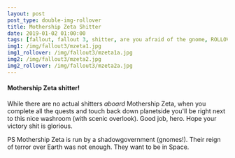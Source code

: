 ```yaml
---
layout: post
post_type: double-img-rollover
title: Mothership Zeta Shitter
date: 2019-01-02 01:00:00
tags: [fallout, fallout 3, shitter, are you afraid of the gnome, ROLLOVER]
img1: /img/fallout3/mzeta1.jpg
img1_rollover: /img/fallout3/mzeta1a.jpg
img2: /img/fallout3/mzeta2.jpg
img2_rollover: /img/fallout3/mzeta2a.jpg
---
```

#### Mothership Zeta shitter!

While there are no actual shitters *aboard* Mothership Zeta, when you complete all the quests and touch back down planetside you'll be right next to this nice washroom (with scenic overlook). Good job, hero. Hope your victory shit is glorious.

PS Mothership Zeta is run by a shadowgovernment (gnomes!). Their reign of terror over Earth was not enough. They want to be in Space.

